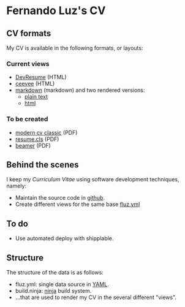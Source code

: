 <!-- [![Run Status](https://api.shippable.com/projects/577f06e63be4f4faa56c2d2e/badge?branch=master)](https://app.shippable.com/projects/577f06e63be4f4faa56c2d2e) -->

# Fernando Luz's CV

## CV formats

My CV is available in the following formats, or layouts:

### Current views

- [DevResume](https://fluz.github.io/) (HTML)
- [ceevee](https://fluz.github.io/ceevee/cv.html) (HTML)
- [markdown](https://fluz.github.io/markdown/cv.md) (markdown) and two rendered versions:
  - [plain text](https://fluz.github.io/markdown/cv.txt)
  - [html](https://fluz.github.io/markdown/cv.html)

### To be created

- [modern cv classic](https://fluz.github.io/moderncvclassic/cv.pdf) (PDF)
- [resume.cls](https://fluz.github.io/resumecls/cv.pdf) (PDF)
- [beamer](https://fluz.github.io/beamer/cv.pdf) (PDF)

## Behind the scenes

I keep my *Curriculum Vitae* using software development techniques,
namely:

- Maintain the source code in [github](https://github.com/fluz/cv).
- Create different views for the same base [fluz.yml](https://github.com/fluz/cv/fluz.yml)
  
## To do

- Use automated deploy with shipplable. 
<!-- - [tests](https://app.shippable.com/projects/577f06e63be4f4faa56c2d2e/status/) and static analysis. -->

## Structure

The structure of the data is as follows:

- fluz.yml: single data source in [YAML](http://yaml.org/).
- build.ninja: [ninja](https://ninja-build.org/) build system.
- ...that are used to render my CV in the several different "views".
